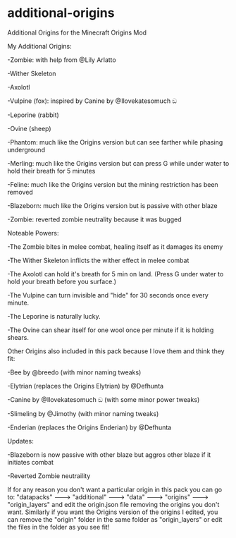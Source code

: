 # additional-origins
Additional Origins for the Minecraft Origins Mod

My Additional Origins:

-Zombie: with help from @Lily Arlatto

-Wither Skeleton

-Axolotl

-Vulpine (fox): inspired by Canine by @Ilovekatesomuch ඞ 

-Leporine (rabbit)

-Ovine (sheep)

-Phantom: much like the Origins version but can see farther while phasing underground

-Merling: much like the Origins version but can press G while under water to hold their breath for 5 minutes

-Feline: much like the Origins version but the mining restriction has been removed

-Blazeborn: much like the Origins version but is passive with other blaze

-Zombie: reverted zombie neutrality because it was bugged

Noteable Powers:

-The Zombie bites in melee combat, healing itself as it damages its enemy

-The Wither Skeleton inflicts the wither effect in melee combat

-The Axolotl can hold it's breath for 5 min on land. (Press G under water to hold your breath before you surface.)

-The Vulpine can turn invisible and "hide" for 30 seconds once every minute.

-The Leporine is naturally lucky.

-The Ovine can shear itself for one wool once per minute if it is holding shears.

Other Origins also included in this pack because I love them and think they fit:

-Bee by @breedo (with minor naming tweaks)

-Elytrian (replaces the Origins Elytrian) by @Defhunta 

-Canine by @Ilovekatesomuch ඞ  (with some minor power tweaks)

-Slimeling by @Jimothy (with minor naming tweaks)

-Enderian (replaces the Origins Enderian) by @Defhunta 

Updates:

-Blazeborn is now passive with other blaze but aggros other blaze if it initiates combat

-Reverted Zombie neutraility
 
If for any reason you don't want a particular origin in this pack you can go to:
"datapacks" ---> "additional" ---> "data" ---> "origins" ---> "origin_layers" and edit the origin.json file removing the origins you don't want. 
Similarly if you want the Origins version of the origins I edited, you can remove the "origin" folder in the same folder as "origin_layers" or edit the files in the folder as you see fit!
